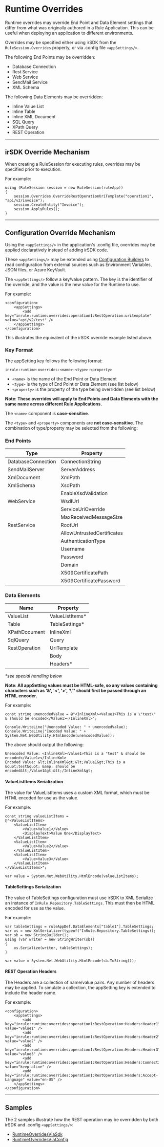 # Runtime Overrides

Runtime overrides may override End Point and Data Element settings that differ from what was originally authored in a Rule Application.
This can be useful when deploying an application to different environments.

Overrides may be specified either using irSDK from the `RuleSession.Overrides` property, or via .config file `<appSettings/>`.

The following End Points may be overridden:
- Database Connection
- Rest Service
- Web Service
- SendMail Service
- XML Schema

The following Data Elements may be overridden:
- Inline Value List
- Inline Table
- Inline XML Document
- SQL Query
- XPath Query
- REST Operation

---
## irSDK Override Mechanism
When creating a RuleSession for executing rules, overrides may be specified prior to execution.

For example:

```
using (RuleSession session = new RuleSession(ruleApp))
{
    session.Overrides.OverrideRestOperationUriTemplate("operation1", "api/v2/invoice");
    session.CreateEntity("Invoice");
    session.ApplyRules();
}
```

---
## Configuration Override Mechanism
Using the `<appSettings/>` in the application's .config file, overrides may be applied declaratively instead of adding irSDK code.

These `<appSettings/>` may be extended using [Configuration Builders](https://github.com/aspnet/MicrosoftConfigurationBuilders) to read configuration from external sources such as Environment Variables, JSON files, or Azure KeyVault.

The `<appSettings/>` follow a key/value pattern. The key is the identifier of the override, and the value is the new value for the Runtime to use.

For example:

```
<configuration>
    <appSettings>
        <add key="inrule:runtime:overrides:operation1:RestOperation:uritemplate" value="api/v2/test" />
    </appSettings>
</configuration>
```

This illustrates the equivalent of the irSDK override example listed above.

### Key Format
The appSetting key follows the following format:

`inrule:runtime:overrides:<name>:<type>:<property>`

- `<name>` is the name of the End Point or Data Element
- `<type>` is the type of End Point or Data Element (see list below)
- `<property>` is the property of the type being overridden (see list below)

**Note: These overrides will apply to End Points and Data Elements with the same name across different Rule Applications.**

The `<name>` component is **case-sensitive**.

The `<type>` and `<property>` components are **not case-sensitive**. The combination of type/property may be selected from the following:

### End Points
| Type | Property |
| ---- | -------- |
| DatabaseConnection | ConnectionString |
| SendMailServer | ServerAddress |
| XmlDocument | XmlPath |
| XmlSchema | XsdPath |
| | EnableXsdValidation |
| WebService | WsdlUrl |
| | ServiceUriOverride |
| | MaxReceivedMessageSize |
| RestService | RootUrl |
| | AllowUntrustedCertificates |
| | AuthenticationType |
| | Username |
| | Password |
| | Domain |
| | X509CertificatePath |
| | X509CertificatePassword |

### Data Elements

| Name | Property |
| ---- | -------- |
| ValueList | ValueListItems* |
| Table | TableSettings* |
| XPathDocument | InlineXml |
| SqlQuery | Query |
| RestOperation | UriTemplate |
| | Body |
| | Headers* |

_*see special handling below_

**Note: All appSetting values must be HTML-safe, so any values containing characters such as '&', '<', '>', '\\"' should first be passed through an HTML encoder.**

For example:

```
const string unencodedValue = @"<InlineXml><Value1>This is a \"test\" & should be encoded</Value1></InlineXml>";

Console.WriteLine("Unencoded Value: " + unencodedValue);
Console.WriteLine("Encoded Value: " + System.Net.WebUtility.HtmlEncode(unencodedValue));
```

The above should output the following:

```
Unencoded Value: <InlineXml><Value1>This is a "test" & should be encoded</Value1></InlineXml>
Encoded Value: &lt;InlineXml&gt;&lt;Value1&gt;This is a &quot;test&quot; &amp; should be encoded&lt;/Value1&gt;&lt;/InlineXml&gt;
```

#### ValueListItems Serialization
The value for ValueListItems uses a custom XML format, which must be HTML encoded for use as the value.

For example:

```
const string valueListItems =
@"<ValueListItems>
    <ValueListItem>
        <Value>Value1</Value>
        <DisplayText>Value One</DisplayText>
    </ValueListItem>
    <ValueListItem>
        <Value>Value2</Value>
    </ValueListItem>
    <ValueListItem>
        <Value>Value3</Value>
    </ValueListItem>
</ValueListItems>";

var value = System.Net.WebUtility.HtmlEncode(valueListItems);
```

#### TableSettings Serialization
The value of TableSettings configuration must use irSDK to XML Serialize an instance of `InRule.Repository.TableSettings`. This must then be HTML encoded for use as the value.

For example:

```
var tableSettings = ruleAppDef.DataElements["table1"].TableSettings;
var xs = new XmlSerializer(typeof("InRule.Repository.TableSettings));
var sb = new StringBuilder();
using (var writer = new StringWriter(sb))
{
    xs.Serialize(writer, tableSettings);
}

var value = System.Net.WebUtility.HtmlEncode(sb.ToString());
```

#### REST Operation Headers
The Headers are a collection of name/value pairs. Any number of headers may be applied. To simulate a collection, the appSetting key is extended to include the header name.

For example:
```
<configuration>
    <appSettings>
        <add key="inrule:runtime:overrides:operation1:RestOperation:Headers:Header1" value="value1" />
        <add key="inrule:runtime:overrides:operation1:RestOperation:Headers:Header2" value="value2" />
        <add key="inrule:runtime:overrides:operation1:RestOperation:Headers:Header3" value="value3" />
        <add key="inrule:runtime:overrides:operation1:RestOperation:Headers:Connection" value="keep-alive" />
        <add key="inrule:runtime:overrides:operation1:RestOperation:Headers:Accept-Language" value="en-US" />
    </appSettings>
</configuration>
```

---
## Samples
The 2 samples illustrate how the REST operation may be overridden by both irSDK and .config `<appSettings/>`:
- [RuntimeOverridesViaSdk](RuntimeOverridesViaSdk/)
- [RuntimeOverridesViaConfig](RuntimeOverridesViaConfig/)
